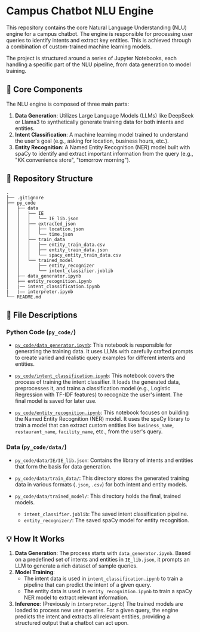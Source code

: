 # Campus Chatbot NLU Engine

This repository contains the core Natural Language Understanding (NLU) engine for a campus chatbot. The engine is responsible for processing user queries to identify intents and extract key entities. This is achieved through a combination of custom-trained machine learning models.

The project is structured around a series of Jupyter Notebooks, each handling a specific part of the NLU pipeline, from data generation to model training.

## 🚀 Core Components

The NLU engine is composed of three main parts:

1.  **Data Generation**: Utilizes Large Language Models (LLMs) like DeepSeek or Llama3 to synthetically generate training data for both intents and entities.
2.  **Intent Classification**: A machine learning model trained to understand the user's goal (e.g., asking for location, business hours, etc.).
3.  **Entity Recognition**: A Named Entity Recognition (NER) model built with spaCy to identify and extract important information from the query (e.g., "KK convenience store", "tomorrow morning").

## 📂 Repository Structure

```
.
├── .gitignore
├── py_code
│   ├── data
│   │   ├── IE
│   │   │   └── IE_lib.json
│   │   ├── extracted_json
│   │   │   ├── location.json
│   │   │   └── time.json
│   │   ├── train_data
│   │   │   ├── entity_train_data.csv
│   │   │   ├── entity_train_data.json
│   │   │   └── spacy_entity_train_data.csv
│   │   └── trained_model
│   │       ├── entity_recognizer
│   │       └── intent_classifier.joblib
│   ├── data_generator.ipynb
│   ├── entity_recognition.ipynb
│   |── intent_classification.ipynb
|   |—— interpreter.ipynb
└── README.md
```

## 📝 File Descriptions

### Python Code (`py_code/`)

-   [`py_code/data_generator.ipynb`](./py_code/data_generator.ipynb): This notebook is responsible for generating the training data. It uses LLMs with carefully crafted prompts to create varied and realistic query examples for different intents and entities.

-   [`py_code/intent_classification.ipynb`](./py_code/intent_classification.ipynb): This notebook covers the process of training the intent classifier. It loads the generated data, preprocesses it, and trains a classification model (e.g., Logistic Regression with TF-IDF features) to recognize the user's intent. The final model is saved for later use.

-   [`py_code/entity_recognition.ipynb`](./py_code/entity_recognition.ipynb): This notebook focuses on building the Named Entity Recognition (NER) model. It uses the spaCy library to train a model that can extract custom entities like `business_name`, `restaurant_name`, `facility_name`, etc., from the user's query.

### Data (`py_code/data/`)

-   `py_code/data/IE/IE_lib.json`: Contains the library of intents and entities that form the basis for data generation.

-   `py_code/data/train_data/`: This directory stores the generated training data in various formats (`.json`, `.csv`) for both intent and entity models.

-   `py_code/data/trained_model/`: This directory holds the final, trained models.
    -   `intent_classifier.joblib`: The saved intent classification pipeline.
    -   `entity_recognizer/`: The saved spaCy model for entity recognition.

## 💡 How It Works

1.  **Data Generation**: The process starts with `data_generator.ipynb`. Based on a predefined set of intents and entities in `IE_lib.json`, it prompts an LLM to generate a rich dataset of sample queries.
2.  **Model Training**:
    -   The intent data is used in `intent_classification.ipynb` to train a pipeline that can predict the intent of a given query.
    -   The entity data is used in `entity_recognition.ipynb` to train a spaCy NER model to extract relevant information.
3.  **Inference**: (Previously in `interpreter.ipynb`) The trained models are loaded to process new user queries. For a given query, the engine predicts the intent and extracts all relevant entities, providing a structured output that a chatbot can act upon.
